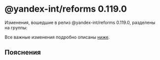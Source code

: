 # @yandex-int/reforms 0.119.0

<!-- ЧЕЛОВЕЧЕСКОЕ ВСТУПЛЕНИЕ -->

Изменения, вошедшие в релиз @yandex-int/reforms 0.119.0, разделены на группы:

Все важные изменения подробно описаны [ниже](#Пояснения).

## Пояснения

